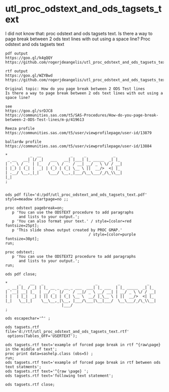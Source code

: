 # utl_proc_odstext_and_ods_tagsets_text
I did not know that: proc odstext and ods tagsets text.  Is there a way to page break between 2 ods text lines with out using a space line?
    Proc odstext and ods tagsets text

    pdf output
    https://goo.gl/k4gQQY
    https://github.com/rogerjdeangelis/utl_proc_odstext_and_ods_tagsets_text/blob/master/utl_proc_odstext_and_ods_tagsets_text.pdf

    rtf output
    https://goo.gl/WZYBwd
    https://github.com/rogerjdeangelis/utl_proc_odstext_and_ods_tagsets_text/blob/master/utl_proc_odstext_and_ods_tagsets_text.rtf

    Original topic: How do you page break between 2 ODS Test lines
    Is there a way to page break between 2 ods text lines with out using a space line?

    see
    https://goo.gl/srDJC8
    https://communities.sas.com/t5/SAS-Procedures/How-do-you-page-break-between-2-ODS-Test-lines/m-p/419613

    Reeza profile
    https://communities.sas.com/t5/user/viewprofilepage/user-id/13879

    ballardw profile
    https://communities.sas.com/t5/user/viewprofilepage/user-id/13884

    *          _  __             _     _            _
     _ __   __| |/ _|   ___   __| |___| |_ _____  _| |_
    | '_ \ / _` | |_   / _ \ / _` / __| __/ _ \ \/ / __|
    | |_) | (_| |  _| | (_) | (_| \__ \ ||  __/>  <| |_
    | .__/ \__,_|_|    \___/ \__,_|___/\__\___/_/\_\\__|
    |_|
    ;


    ods pdf file='d:/pdf/utl_proc_odstext_and_ods_tagsets_text.pdf' style=meadow startpage=no ;;

    proc odstext pagebreak=on;
       p 'You can use the ODSTEXT procedure to add paragraphs
          and lists to your output.';
       p 'You can also format your text.' / style=[color=red fontsize=25pt];
       p 'This slide shows output created by PROC GMAP.'
                                         / style=[color=purple fontsize=30pt];
    run;

    proc odstext;
       p 'You can use the ODSTEXT2 procedure to add paragraphs
          and lists to your output.';
    run;

    ods pdf close;

    *     _    __   _                       _         _            _
     _ __| |_ / _| | |_ __ _  __ _ ___  ___| |_ ___  | |_ _____  _| |_
    | '__| __| |_  | __/ _` |/ _` / __|/ _ \ __/ __| | __/ _ \ \/ / __|
    | |  | |_|  _| | || (_| | (_| \__ \  __/ |_\__ \ | ||  __/>  <| |_
    |_|   \__|_|    \__\__,_|\__, |___/\___|\__|___/  \__\___/_/\_\\__|
                             |___/
    ;

    ods escapechar='^' ;

    ods tagsets.rtf file='d:/rtf/utl_proc_odstext_and_ods_tagsets_text.rtf'
     options(Tables_OFF='USERTEXT');

    ods tagsets.rtf text='example of forced page break in rtf ^{raw\page} in the middle of text';
    proc print data=sashelp.class (obs=5) ;
    run;
    ods tagsets.rtf text='example of forced page break in rtf between ods text statments';
    ods tagsets.rtf text='^{raw \page} ';
    ods tagsets.rtf text='following text statement';

    ods tagsets.rtf close;

